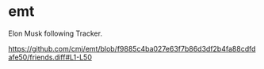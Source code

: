 # emt
Elon Musk following Tracker.

https://github.com/cmj/emt/blob/f9885c4ba027e63f7b86d3df2b4fa88cdfdafe50/friends.diff#L1-L50
